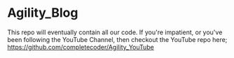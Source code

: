 # Agility_Blog
This repo will eventually contain all our code.  If you're impatient, or you've been following the YouTube Channel, then checkout the YouTube repo here;
https://github.com/completecoder/Agility_YouTube
